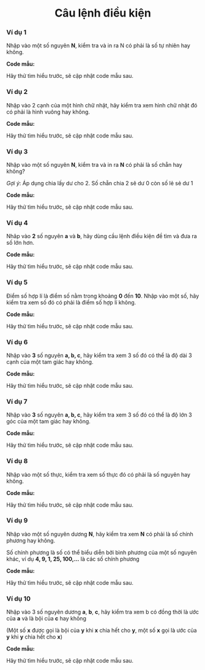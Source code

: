 <div align="center">

# Câu lệnh điều kiện
</div>

### Ví dụ 1

Nhập vào một số nguyên **N**, kiểm tra và in ra N có phải là số tự nhiên hay không.

**Code mẫu:**

Hãy thử tìm hiểu trước, sẽ cập nhật code mẫu sau.

### Ví dụ 2
Nhập vào 2 cạnh của một hình chữ nhật, hãy kiểm tra xem hình chữ nhật đó có phải là hình vuông hay không.

**Code mẫu:**

Hãy thử tìm hiểu trước, sẽ cập nhật code mẫu sau.

### Ví dụ 3
Nhập vào một số nguyên **N**, kiểm tra và in ra **N** có phải là số chẵn hay không?

*Gợi ý*: Áp dụng chia lấy dư cho 2.
Số chẵn chia 2 sẽ dư 0 còn số lẻ sẻ dư 1

**Code mẫu:**

Hãy thử tìm hiểu trước, sẽ cập nhật code mẫu sau.

### Ví dụ 4
Nhâp vào **2** số nguyên **a** và **b**, hãy dùng cầu lệnh điều kiện đề tìm và đưa ra số lớn hơn.

**Code mẫu:**

Hãy thử tìm hiểu trước, sẽ cập nhật code mẫu sau.


### Ví dụ 5
Điểm số hợp lí là điểm số nằm trong khoảng **0** đến **10**. Nhập vào một số, hãy kiểm tra xem số đó có phải là điểm số hợp lí không.

**Code mẫu:**

Hãy thử tìm hiểu trước, sẽ cập nhật code mẫu sau.

### Ví dụ 6
Nhập vào **3** số nguyên **a, b, c**, hãy kiểm tra xem 3 số đó có thể là độ dài 3 cạnh của một tam giác hay không.

**Code mẫu:**

Hãy thử tìm hiểu trước, sẽ cập nhật code mẫu sau.

### Ví dụ 7
Nhập vào **3** số nguyên **a, b, c**, hãy kiểm tra xem 3 số đó có thể là độ lớn 3 góc của một tam giác hay không.

**Code mẫu:**

Hãy thử tìm hiểu trước, sẽ cập nhật code mẫu sau.

### Ví dụ 8
Nhập vào một số thực, kiểm tra xem số thực đó có phải là số nguyên hay không.

**Code mẫu:**

Hãy thử tìm hiểu trước, sẽ cập nhật code mẫu sau.

### Ví dụ 9
Nhập vào một số nguyên dương **N**, hãy kiểm tra xem **N** có phải là số chính phương hay không.

Số chính phương là số có thể biểu diễn bởi bình phương của một số nguyên khác, ví dụ **4, 9, 1, 25, 100,...** là các số chính phương

**Code mẫu:**

Hãy thử tìm hiểu trước, sẽ cập nhật code mẫu sau.

### Ví dụ 10
Nhập vào 3 số nguyên dương **a**, **b**, **c**, hãy kiểm tra xem b có đồng thời là ước của **a** và là bội của **c** hay không

(Một số **x** được gọi là bội của **y** khi **x** chia hết cho **y**, một số **x** gọi là ước của **y** khi **y** chia hết cho **x**)

**Code mẫu:**

Hãy thử tìm hiểu trước, sẽ cập nhật code mẫu sau.